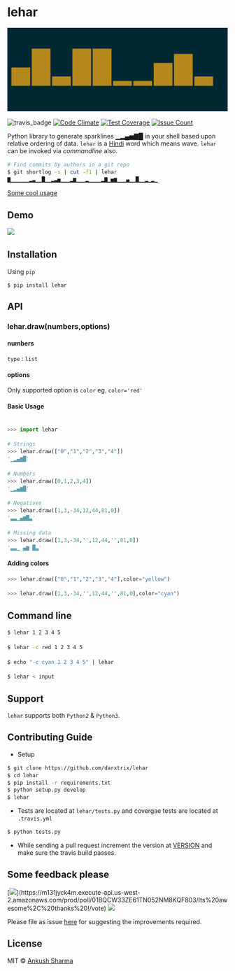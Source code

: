 lehar
=====

![Header image](docs/header.png)

![travis_badge](https://travis-ci.org/darxtrix/lehar.svg?branch=master) [![Code Climate](https://codeclimate.com/github/darxtrix/lehar/badges/gpa.svg)](https://codeclimate.com/github/darxtrix/lehar) [![Test Coverage](https://codeclimate.com/github/darxtrix/lehar/badges/coverage.svg)](https://codeclimate.com/github/darxtrix/lehar/coverage) [![Issue Count](https://codeclimate.com/github/darxtrix/lehar/badges/issue_count.svg)](https://codeclimate.com/github/darxtrix/lehar)

Python library to generate sparklines ▁▂▄▅▇█ in your shell based upon relative ordering of data. `lehar` is a [Hindi](https://en.wikipedia.org/wiki/Hindi) word which means wave. `lehar` can be invoked via *commandline* also.

```Bash
# Find commits by authors in a git repo
$ git shortlog -s | cut -f1 | lehar
▇▁▁▁▁▁▁▂▃▁▁█▁▁▂▃▅▁▁▁▂▆▁▁▁▂▁▁▁▁▂▇▁▅▆▁▁▁▄▁▁█▁▁▂▁▂▁
```
[Some cool usage](https://github.com/holman/spark/wiki/Wicked-Cool-Usage)

## Demo

<a href="https://asciinema.org/a/vvtuqfiG5bOkc5ybMvAXf4bsM" target="_blank"><img src="https://asciinema.org/a/vvtuqfiG5bOkc5ybMvAXf4bsM.png" /></a>


## Installation

Using `pip`
```
$ pip install lehar
```

## API

### lehar.draw(numbers,options)

#### numbers
`type` : `list`

#### options
Only supported option is `color`
eg. `color='red'`

#### Basic Usage

```Python

>>> import lehar

# Strings
>>> lehar.draw(["0","1","2","3","4"])
'▁▂▄▆█'

# Numbers
>>> lehar.draw([0,1,2,3,4])
'▁▂▄▆█'

# Negatives
>>> lehar.draw([1,3,-34,12,44,81,0])
'▃▃▁▄▆█▃'

# Missing data
>>> lehar.draw([1,3,-34,'',12,44,'',81,0])
'▃▃▁ ▄▆ █▃'
```

#### Adding colors 

```Python
>>> lehar.draw(["0","1","2","3","4"],color="yellow")

>>> lehar.draw([1,3,-34,'',12,44,'',81,0],color="cyan")

```

## Command line 

```Bash
$ lehar 1 2 3 4 5

$ lehar -c red 1 2 3 4 5

$ echo "-c cyan 1 2 3 4 5" | lehar

$ lehar < input
```

## Support
`lehar` supports both `Python2` & `Python3`.

## Contributing Guide
- Setup
```Bash
$ git clone https://github.com/darxtrix/lehar
$ cd lehar 
$ pip install -r requirements.txt
$ python setup.py develop
$ lehar 
```

- Tests are located at `lehar/tests.py` and covergae tests are located at `.travis.yml`
```Bash
$ python tests.py
```

- While sending a pull request increment the version at [VERSION](https://github.com/darxtrix/lehar/blob/master/lehar/VERSION) and make sure the travis build passes.

## Some feedback please

[![](https://m131jyck4m.execute-api.us-west-2.amazonaws.com/prod/poll/01BQCW33ZE61TN052NM8KQF803/Its%20awesome%2C%20thanks%20!)](https://m131jyck4m.execute-api.us-west-2.amazonaws.com/prod/poll/01BQCW33ZE61TN052NM8KQF803/Its%20awesome%2C%20thanks%20!/vote)
[![](https://m131jyck4m.execute-api.us-west-2.amazonaws.com/prod/poll/01BQCW33ZE61TN052NM8KQF803/Needs%20more%20improvement)](https://m131jyck4m.execute-api.us-west-2.amazonaws.com/prod/poll/01BQCW33ZE61TN052NM8KQF803/Needs%20more%20improvement/vote)

Please file as issue [here](https://github.com/darxtrix/lehar/issues) for suggesting the improvements required.

## License

MIT © [Ankush Sharma](http://github.com/darxtrix)
